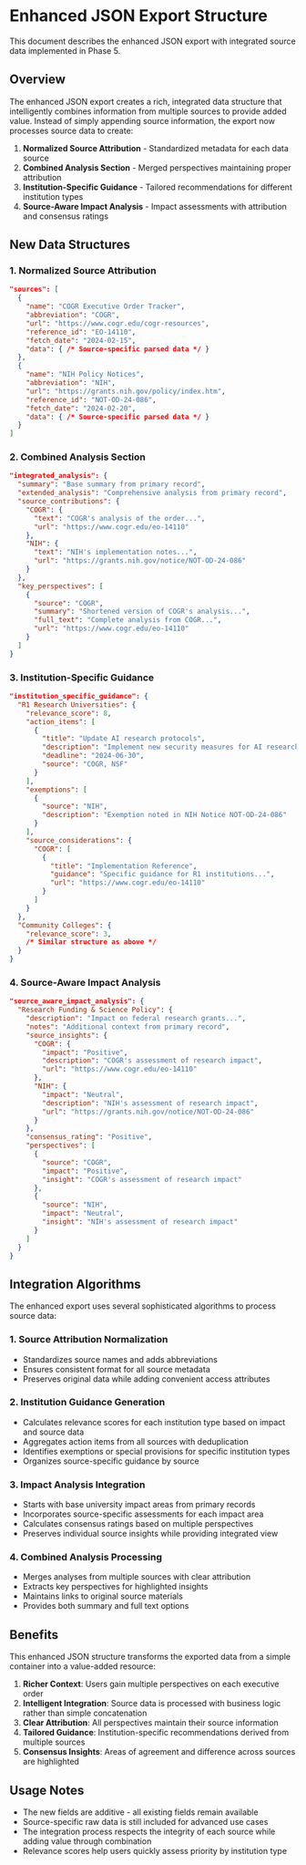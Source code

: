 # Enhanced JSON Export Structure

This document describes the enhanced JSON export with integrated source data implemented in Phase 5.

## Overview

The enhanced JSON export creates a rich, integrated data structure that intelligently combines information from multiple sources to provide added value. Instead of simply appending source information, the export now processes source data to create:

1. **Normalized Source Attribution** - Standardized metadata for each data source
2. **Combined Analysis Section** - Merged perspectives maintaining proper attribution
3. **Institution-Specific Guidance** - Tailored recommendations for different institution types
4. **Source-Aware Impact Analysis** - Impact assessments with attribution and consensus ratings

## New Data Structures

### 1. Normalized Source Attribution

```json
"sources": [
  {
    "name": "COGR Executive Order Tracker",
    "abbreviation": "COGR",
    "url": "https://www.cogr.edu/cogr-resources",
    "reference_id": "EO-14110",
    "fetch_date": "2024-02-15",
    "data": { /* Source-specific parsed data */ }
  },
  {
    "name": "NIH Policy Notices",
    "abbreviation": "NIH",
    "url": "https://grants.nih.gov/policy/index.htm",
    "reference_id": "NOT-OD-24-086",
    "fetch_date": "2024-02-20",
    "data": { /* Source-specific parsed data */ }
  }
]
```

### 2. Combined Analysis Section

```json
"integrated_analysis": {
  "summary": "Base summary from primary record",
  "extended_analysis": "Comprehensive analysis from primary record",
  "source_contributions": {
    "COGR": {
      "text": "COGR's analysis of the order...",
      "url": "https://www.cogr.edu/eo-14110"
    },
    "NIH": {
      "text": "NIH's implementation notes...",
      "url": "https://grants.nih.gov/notice/NOT-OD-24-086"
    }
  },
  "key_perspectives": [
    {
      "source": "COGR",
      "summary": "Shortened version of COGR's analysis...",
      "full_text": "Complete analysis from COGR...",
      "url": "https://www.cogr.edu/eo-14110"
    }
  ]
}
```

### 3. Institution-Specific Guidance

```json
"institution_specific_guidance": {
  "R1 Research Universities": {
    "relevance_score": 8,
    "action_items": [
      {
        "title": "Update AI research protocols",
        "description": "Implement new security measures for AI research",
        "deadline": "2024-06-30",
        "source": "COGR, NSF"
      }
    ],
    "exemptions": [
      {
        "source": "NIH",
        "description": "Exemption noted in NIH Notice NOT-OD-24-086"
      }
    ],
    "source_considerations": {
      "COGR": [
        {
          "title": "Implementation Reference",
          "guidance": "Specific guidance for R1 institutions...",
          "url": "https://www.cogr.edu/eo-14110"
        }
      ]
    }
  },
  "Community Colleges": {
    "relevance_score": 3,
    /* Similar structure as above */
  }
}
```

### 4. Source-Aware Impact Analysis

```json
"source_aware_impact_analysis": {
  "Research Funding & Science Policy": {
    "description": "Impact on federal research grants...",
    "notes": "Additional context from primary record",
    "source_insights": {
      "COGR": {
        "impact": "Positive",
        "description": "COGR's assessment of research impact",
        "url": "https://www.cogr.edu/eo-14110"
      },
      "NIH": {
        "impact": "Neutral",
        "description": "NIH's assessment of research impact",
        "url": "https://grants.nih.gov/notice/NOT-OD-24-086"
      }
    },
    "consensus_rating": "Positive",
    "perspectives": [
      {
        "source": "COGR",
        "impact": "Positive",
        "insight": "COGR's assessment of research impact"
      },
      {
        "source": "NIH",
        "impact": "Neutral",
        "insight": "NIH's assessment of research impact"
      }
    ]
  }
}
```

## Integration Algorithms

The enhanced export uses several sophisticated algorithms to process source data:

### 1. Source Attribution Normalization

- Standardizes source names and adds abbreviations
- Ensures consistent format for all source metadata
- Preserves original data while adding convenient access attributes

### 2. Institution Guidance Generation

- Calculates relevance scores for each institution type based on impact and source data
- Aggregates action items from all sources with deduplication
- Identifies exemptions or special provisions for specific institution types
- Organizes source-specific guidance by source

### 3. Impact Analysis Integration

- Starts with base university impact areas from primary records
- Incorporates source-specific assessments for each impact area
- Calculates consensus ratings based on multiple perspectives
- Preserves individual source insights while providing integrated view

### 4. Combined Analysis Processing

- Merges analyses from multiple sources with clear attribution
- Extracts key perspectives for highlighted insights
- Maintains links to original source materials
- Provides both summary and full text options

## Benefits

This enhanced JSON structure transforms the exported data from a simple container into a value-added resource:

1. **Richer Context**: Users gain multiple perspectives on each executive order
2. **Intelligent Integration**: Source data is processed with business logic rather than simple concatenation
3. **Clear Attribution**: All perspectives maintain their source information
4. **Tailored Guidance**: Institution-specific recommendations derived from multiple sources
5. **Consensus Insights**: Areas of agreement and difference across sources are highlighted

## Usage Notes

- The new fields are additive - all existing fields remain available
- Source-specific raw data is still included for advanced use cases
- The integration process respects the integrity of each source while adding value through combination
- Relevance scores help users quickly assess priority by institution type
